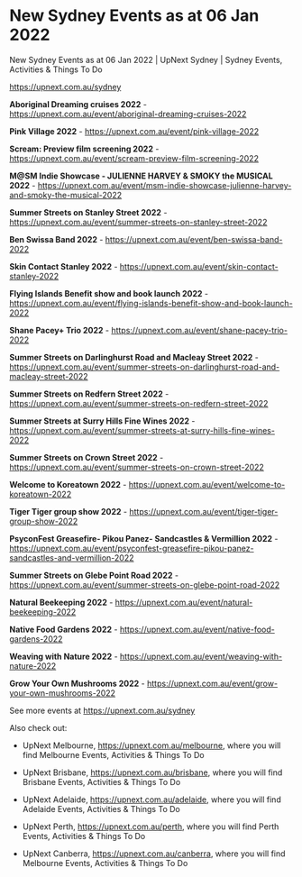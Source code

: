 # New Sydney Events as at 06 Jan 2022
New Sydney Events as at 06 Jan 2022 | UpNext Sydney | Sydney Events, Activities &amp; Things To Do

https://upnext.com.au/sydney


**Aboriginal Dreaming cruises 2022** - https://upnext.com.au/event/aboriginal-dreaming-cruises-2022

**Pink Village 2022** - https://upnext.com.au/event/pink-village-2022

**Scream: Preview film screening 2022** - https://upnext.com.au/event/scream-preview-film-screening-2022

**M@SM Indie Showcase - JULIENNE HARVEY & SMOKY the MUSICAL 2022** - https://upnext.com.au/event/msm-indie-showcase-julienne-harvey-and-smoky-the-musical-2022

**Summer Streets on Stanley Street 2022** - https://upnext.com.au/event/summer-streets-on-stanley-street-2022

**Ben Swissa Band 2022** - https://upnext.com.au/event/ben-swissa-band-2022

**Skin Contact Stanley 2022** - https://upnext.com.au/event/skin-contact-stanley-2022

**Flying Islands Benefit show and book launch 2022** - https://upnext.com.au/event/flying-islands-benefit-show-and-book-launch-2022

**Shane Pacey+ Trio 2022** - https://upnext.com.au/event/shane-pacey-trio-2022

**Summer Streets on Darlinghurst Road and Macleay Street 2022** - https://upnext.com.au/event/summer-streets-on-darlinghurst-road-and-macleay-street-2022

**Summer Streets on Redfern Street 2022** - https://upnext.com.au/event/summer-streets-on-redfern-street-2022

**Summer Streets at Surry Hills Fine Wines 2022** - https://upnext.com.au/event/summer-streets-at-surry-hills-fine-wines-2022

**Summer Streets on Crown Street 2022** - https://upnext.com.au/event/summer-streets-on-crown-street-2022

**Welcome to Koreatown 2022** - https://upnext.com.au/event/welcome-to-koreatown-2022

**Tiger Tiger group show 2022** - https://upnext.com.au/event/tiger-tiger-group-show-2022

**PsyconFest Greasefire- Pikou Panez- Sandcastles & Vermillion 2022** - https://upnext.com.au/event/psyconfest-greasefire-pikou-panez-sandcastles-and-vermillion-2022

**Summer Streets on Glebe Point Road 2022** - https://upnext.com.au/event/summer-streets-on-glebe-point-road-2022

**Natural Beekeeping 2022** - https://upnext.com.au/event/natural-beekeeping-2022

**Native Food Gardens 2022** - https://upnext.com.au/event/native-food-gardens-2022

**Weaving with Nature 2022** - https://upnext.com.au/event/weaving-with-nature-2022

**Grow Your Own Mushrooms 2022** - https://upnext.com.au/event/grow-your-own-mushrooms-2022



See more events at https://upnext.com.au/sydney


Also check out:

* UpNext Melbourne, https://upnext.com.au/melbourne, where you will find Melbourne Events, Activities & Things To Do

* UpNext Brisbane, https://upnext.com.au/brisbane, where you will find Brisbane Events, Activities & Things To Do

* UpNext Adelaide, https://upnext.com.au/adelaide, where you will find Adelaide Events, Activities & Things To Do

* UpNext Perth, https://upnext.com.au/perth, where you will find Perth Events, Activities & Things To Do

* UpNext Canberra, https://upnext.com.au/canberra, where you will find Melbourne Events, Activities & Things To Do